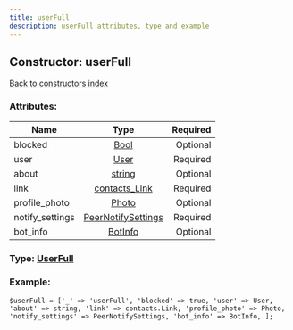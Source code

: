 ```yaml
---
title: userFull
description: userFull attributes, type and example
---
```

## Constructor: userFull  
[Back to constructors index](index.md)



### Attributes:

| Name     |    Type       | Required |
|----------|:-------------:|---------:|
|blocked|[Bool](../types/Bool.md) | Optional|
|user|[User](../types/User.md) | Required|
|about|[string](../types/string.md) | Optional|
|link|[contacts\_Link](../types/contacts_Link.md) | Required|
|profile\_photo|[Photo](../types/Photo.md) | Optional|
|notify\_settings|[PeerNotifySettings](../types/PeerNotifySettings.md) | Required|
|bot\_info|[BotInfo](../types/BotInfo.md) | Optional|



### Type: [UserFull](../types/UserFull.md)


### Example:

```
$userFull = ['_' => 'userFull', 'blocked' => true, 'user' => User, 'about' => string, 'link' => contacts.Link, 'profile_photo' => Photo, 'notify_settings' => PeerNotifySettings, 'bot_info' => BotInfo, ];
```